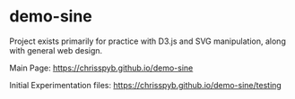 # demo-sine

Project exists primarily for practice with D3.js and SVG manipulation, along with general web design.

Main Page:
https://chrisspyb.github.io/demo-sine

Initial Experimentation files:
https://chrisspyb.github.io/demo-sine/testing
